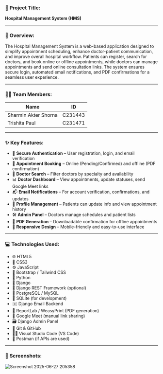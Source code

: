 ### 🏥 **Project Title:**

**Hospital Management System (HMS)**

---

### 📄 **Overview:**

The Hospital Management System is a web-based application designed to simplify appointment scheduling, enhance doctor-patient communication, and improve overall hospital workflow. Patients can register, search for doctors, and book online or offline appointments, while doctors can manage appointments and send online consultation links. The system ensures secure login, automated email notifications, and PDF confirmations for a seamless user experience.

---

### 👩‍💻 **Team Members:**

| Name                 | ID      |
| -------------------- | ------- |
| Sharmin Akter Shorna | C231443 |
| Trishita Paul        | C231471 |

---

### ✨ **Key Features:**

* 🔐 **Secure Authentication** – User registration, login, and email verification
* 📅 **Appointment Booking** – Online (Pending/Confirmed) and offline (PDF confirmation)
* 🪺 **Doctor Search** – Filter doctors by specialty and availability
* 📊 **Doctor Dashboard** – View appointments, update statuses, send Google Meet links
* 📬 **Email Notifications** – For account verification, confirmations, and updates
* 📝 **Profile Management** – Patients can update info and view appointment history
* 🛠️ **Admin Panel** – Doctors manage schedules and patient lists
* 🧾 **PDF Generation** – Downloadable confirmation for offline appointments
* 📱 **Responsive Design** – Mobile-friendly and easy-to-use interface

---

### 💻 **Technologies Used:**

* 🌐 HTML5
* 🎨 CSS3
* ⚙️ JavaScript
* 🧩 Bootstrap / Tailwind CSS
* 🐍 Python
* 🔧 Django
* 🔌 Django REST Framework (optional)
* 📂 PostgreSQL / MySQL
* 🧪 SQLite (for development)
* ✉️ Django Email Backend
* 📄 ReportLab / WeasyPrint (PDF generation)
* 📌 Google Meet (manual link sharing)
* 🗃️ Django Admin Panel
* 🔁 Git & GitHub
* 🧑‍💻 Visual Studio Code (VS Code)
* 🧪 Postman (if APIs are used)

---

### 🗼️ **Screenshots:**

![Screenshot 2025-06-27 205358](https://github.com/user-attachments/assets/b77f7b42-40ba-43eb-ac03-515f138f886e)

